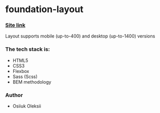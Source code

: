 # foundation-layout


  ### [Site link](https://github.com/Alexey19800506/foundation-layout)

Layout supports mobile (up-to-400) and desktop (up-to-1400) versions

### The tech stack is:

- HTML5
- CSS3
- Flexbox
- Sass (Scss)
- BEM methodology

### Author

 - Osiiuk Oleksii
